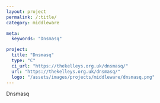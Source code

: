 ```yaml
---
layout: project
permalink: /:title/
category: middleware

meta:
  keywords: "Dnsmasq"

project:
  title: "Dnsmasq"
  type: "C"
  ci_url: "https://thekelleys.org.uk/dnsmasq/"
  url: "https://thekelleys.org.uk/dnsmasq/"
  logo: "/assets/images/projects/middleware/dnsmasq.png"
---
```


<p>Dnsmasq</p>
